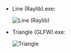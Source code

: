 - Line (Raylib).exe:

  ![Line (Raylib)](https://github.com/hxajk/30mins-project/assets/141657503/39272d4f-eaac-435a-9053-6e278ea2d8cf)

- Triangle (GLFW).exe:

  ![Triangle](https://github.com/hxajk/30mins-project/assets/141657503/a3412ab2-1027-425a-ac36-35a7a126ee95)
